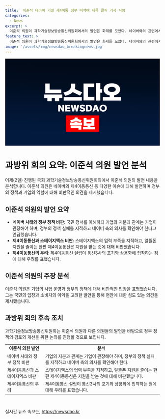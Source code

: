 ```yaml
---
title:  이준석 네이버 기밀 제4이통 정부 떠먹여 제목 클릭 기자 사람
categories:
  - News
excerpt: >
  이준석 의원이 과학기술정보방송통신위원회에서의 발언은 화제를 모았다. 네이버와의 관련에서는 국민 정서를 이해하나 지분관계는 기업 책임이라며 주의를 당부했고, 스테이지엑스에 대해서는 정부의 지원을 비판하며 혼란을 겪고 있다는 견해를 제시했다. 특히 알뜰폰 지원의 축소와 제4이동통신의 지원 차별에 대한 비판을 쏟아내며 업계에 대한 우려를 표현했다. 이에 과기정통부 제2차관은 다각적인 검토가 필요하다고 답했다. 
feature_text: >
  이준석 의원이 과학기술정보방송통신위원회에서의 발언은 화제를 모았다. 네이버와의 관련에서는 국민 정서를 이해하나 지분관계는 기업 책임이라며 주의를 당부했고, 스테이지엑스에 대해서는 정부의 지원을 비판하며 혼란을 겪고 있다는 견해를 제시했다. 특히 알뜰폰 지원의 축소와 제4이동통신의 지원 차별에 대한 비판을 쏟아내며 업계에 대한 우려를 표현했다. 이에 과기정통부 제2차관은 다각적인 검토가 필요하다고 답했다. 
image: '/assets/img/newsdao_breakingnews.jpg'
---
```


<p><img src="/assets/img/newsdao_breakingnews.jpg" alt="cryptoinkorea 속보" /></p>

<h1>과방위 회의 요약: 이준석 의원 발언 분석</h1>

<p data-ke-size="size16">어제(2일) 진행된 국회 과학기술정보방송통신위원회의에서 이준석 의원의 발언 내용을 분석합니다. 이준석 의원은 네이버와 제4이동통신 등 다양한 이슈에 대해 발언하며 정부의 정책과 기업의 역할에 대해 비판적인 의견을 제시했습니다.</p>

<h2 data-ke-size="size26">이준석 의원의 발언 요약</h2>

<ul>
  <li><b>네이버 사태와 정부 정책 비판</b>: 국민 정서를 이해하되 기업의 지분과 관계는 기업이 관장해야 하며, 정부의 정책 실패를 지적하고 네이버 측의 의사를 확인해야 한다고 언급했습니다.</li>
  <li><b>제4이동통신과 스테이지엑스 비판</b>: 스테이지엑스의 업력 부족을 지적하고, 알뜰폰 지원을 줄이는 한편 제4이동통신은 지원을 받는 것에 대해 비판했습니다.</li>
  <li><b>제4이동통신의 우려</b>: 제4이동통신 설립이 통신3사의 포기와 상용화에 집착하는 점에 대해 우려를 표했습니다.</li>
</ul>

<h2 data-ke-size="size26">이준석 의원의 주장 분석</h2>

<p data-ke-size="size16">이준석 의원은 기업의 사업 운영과 정부의 정책에 대해 비판적인 입장을 표명했습니다. 그는 국민의 입장과 소비자의 이익을 고려한 발언을 통해 현안에 대한 심도 있는 의견을 제시했습니다.</p>

<h2 data-ke-size="size26">과방위 회의 후속 조치</h2>

<p data-ke-size="size16">과학기술정보방송통신위원회는 이준석 의원과 다른 의원들의 발언을 바탕으로 정부 정책의 검토와 개선을 위한 논의를 진행할 것으로 보입니다.</p>

<table>
  <tr>
    <td style="text-align: center; height: 17px;"><b>이준석 의원 발언</b></td>
    <td style="text-align: center; height: 17px;"><b>분석</b></td>
  </tr>
  <tr>
    <td>네이버 사태와 정부 정책 비판</td>
    <td>기업의 지분과 관계는 기업이 관장해야 하며, 정부의 정책 실패를 지적하고 네이버 측의 의사를 확인해야 한다.</td>
  </tr>
  <tr>
    <td>제4이동통신과 스테이지엑스 비판</td>
    <td>스테이지엑스의 업력 부족을 지적하고, 알뜰폰 지원을 줄이는 한편 제4이동통신은 지원을 받는 것에 대해 비판했습니다.</td>
  </tr>
  <tr>
    <td>제4이동통신의 우려</td>
    <td>제4이동통신 설립이 통신3사의 포기와 상용화에 집착하는 점에 대해 우려를 표했습니다.</td>
  </tr>
</table>

<p data-ke-size="size16">&nbsp;</p>
실시간 뉴스 속보는, <a href="https://newsdao.kr" rel="dofollow">https://newsdao.kr</a>


